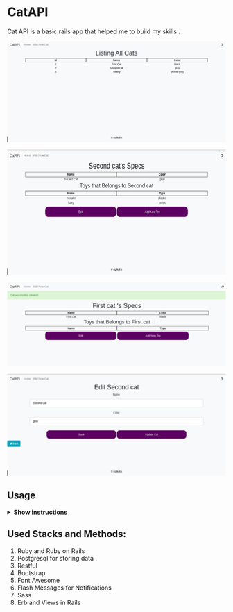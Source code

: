 # CatAPI

Cat API is a basic rails app that helped me to build my skills .

<p align="center">
  <img src="./app/assets/images/3.png" alt="cat api by  rizikolik" width="738">
</p>

<p align="center">
<img src="./app/assets/images/2.png" width="686" height="289">
</p>

<p align="center">
  <img src="./app/assets/images/4.png"  width="650">
</p>
<p align="center">
  <img src="./app/assets/images/1.png"  width="650">
</p>

## Usage

<details><summary><b>Show instructions</b></summary>

1. Install the preset:

   ```sh
   $ bundle install
   ```

2) How to see project:

   ```sh
   $ bundle exec rails s
   ```

</details>

## Used Stacks and Methods:

1. Ruby and Ruby on Rails
2. Postgresql for storing data .
3. Restful
4. Bootstrap
5. Font Awesome
6. Flash Messages for Notifications
7. Sass
8. Erb and Views in Rails
